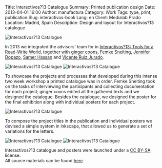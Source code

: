 Title: Interactivos?13 Catalogue
Summary: Printed publication design
Date: 2013-04-01 16:00
Author: manufactura
Category: Work
Tags: type, print, publication
Slug: interactivos-book
Lang: en
Client: Medialab Prado
Location: Madrid, Spain
Description: Design and layout for Interactivos?13 catalogue

![Interactivos?13 Catalogue](http://media.manufacturaindependente.org/work/InteractivosBook_catalogue_01.jpg)

In 2013 we integrated the advisors' team for in [Interactivos?13: Tools for a Read-Write World](http://medialab-prado.es/article/future_tools), together with [ginger coons](http://adaptstudio.ca), [Femke Snelting](http://www.jenniferdopazo.com/graphic), [Jennifer Dopazo](http://www.jenniferdopazo.com/graphic), [Samer Hassan](http://samer.hassan.name) and [Vicente Ruiz Jurado](http://medialab-prado.es/person/vicente_jurado).

![Interactivos?13 Catalogue](http://media.manufacturaindependente.org/work/InteractivosBook_catalogue_02.jpg)
![Interactivos?13 Catalogue](http://media.manufacturaindependente.org/work/InteractivosBook_catalogue_03.jpg)

To showcase the projects and processes that developed during this intense two week workshop a printed catalogue was in order. Femke Snelting took on the tasks of interviewing the participants and collecting documentation for each project; ginger coons edited all the gathered texts and we designed the catalogue.
Besides the catalogue, we designed the poster for the final exhibition along with individual posters for each project.

![Interactivos?13 Catalogue](http://media.manufacturaindependente.org/work/InteractivosBook_poster_00.jpg)

To compose the project titles in the publication and individual posters we devised a simple system in Inkscape, that allowed us to generate a set of variations for the letters.

![Interactivos?13 Catalogue](http://media.manufacturaindependente.org/work/InteractivosBook_poster_01.jpg)
![Interactivos?13 Catalogue](http://media.manufacturaindependente.org/work/InteractivosBook_poster_02.jpg)

Interactivos?13 catalogue and posters were launched under a [CC BY-SA](https://creativecommons.org/licenses/by-sa/2.0) license.  
All source materials can be found [here](https://gitlab.com/libregraphicsmag/interactivosbook).
